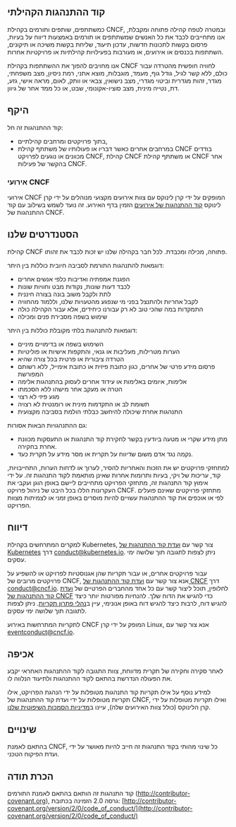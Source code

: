 ## קוד ההתנהגות הקהילתי

כמשתתפים, שותפים ותורמים בקהילת CNCF, ובמטרה לטפח קהילה פתוחה ומקבלת, אנו מתחייבים לכבד את כל האנשים שמשתתפים או תורמים באמצעות דיווח על בעיות, פרסום בקשות לתכונות חדשות, עדכון תיעוד, שליחת בקשות משיכה או תיקונים, השתתפות בכנסים או אירועים, או מעורבות בפעילויות קהילתיות או פרויקטיות אחרות.

אנו מחויבים להפוך את ההשתתפות בקהילת CNCF לחוויה חופשית מהטרדה עבור כולם, ללא קשר לגיל, גודל גוף, מעמד, מוגבלות, מוצא אתני, רמת ניסיון, מצב משפחתי, מגדר, זהות מגדרית וביטוי מגדרי, מצב נישואין, צבאי או וותק, לאום, מראה אישי, גזע, דת, נטייה מינית, מצב סוציו-אקונומי, שבט, או כל ממד אחר של גיוון.

## היקף

קוד ההתנהגות זה חל:
* בתוך פרויקטים ומרחבים קהילתיים,
* במרחבים אחרים כאשר דבריו או פעולותיו של משתתף קהילת CNCF בודדים מכוונים או נוגעים לפרויקט CNCF, קהילת CNCF או משתתף קהילת CNCF אחר בהקשר של פעילות CNCF.

### אירועי CNCF

אירועי CNCF המופקים על ידי קרן לינוקס עם צוות אירועים מקצועי מנוהלים על ידי קרן לינוקס [קוד ההתנהגות של אירועים](https://events.linuxfoundation.org/code-of-conduct/) הזמין בדף האירוע. זה נועד לשמש בשילוב עם קוד ההתנהגות של CNCF.

## הסטנדרטים שלנו

קהילת CNCF פתוחה, מכילה ומכבדת. לכל חבר בקהילה שלנו יש זכות לכבד את זהותו.

דוגמאות להתנהגות התורמת לסביבה חיובית כוללות בין היתר:

* הפגנת אמפתיה ואדיבות כלפי אנשים אחרים
* לכבד דעות שונות, נקודות מבט וחוויות שונות
* לתת ולקבל משוב בונה בצורה חיננית
* לקבל אחריות ולהתנצל בפני מי שנפגע מהטעויות שלנו, וללמוד מהחוויה
* התמקדות במה שהכי טוב לא רק עבורנו כיחידים, אלא עבור הקהילה כולה
* שימוש בשפה מסבירת פנים ומכילה

דוגמאות להתנהגות בלתי מקובלת כוללות בין היתר:

* השימוש בשפה או בדימויים מיניים
* הערות מטרילות, מעליבות או גנאי, והתקפות אישיות או פוליטיות
* הטרדה ציבורית או פרטית בכל צורה שהיא
* פרסום מידע פרטי של אחרים, כגון כתובת פיזית או כתובת אימייל, ללא רשותם המפורשת
* אלימות, איומים באלימות או עידוד אחרים לעסוק בהתנהגות אלימה
* הטרה או מעקב אחר מישהו ללא הסכמתו
* מגע פיזי לא רצוי
* תשומת לב או התקדמות מינית או רומנטית לא רצויה
* התנהגות אחרת שיכולה להיחשב כבלתי הולמת בסביבה מקצועית

גם ההתנהגויות הבאות אסורות:
* מתן מידע שקרי או מטעה ביודעין בקשר לחקירת קוד התנהגות או התעסקות מכוונת אחרת בחקירה.
* נקמה נגד אדם משום שדיווח על תקרית או מסר מידע על תקרית כעד.

למתחזקי פרויקטים יש את הזכות והאחריות להסיר, לערוך או לדחות הערות, התחייבויות, קוד, עריכות של ויקי, בעיות ותרומות אחרות שאינן מותאמת לקוד התנהגות זה.
על ידי אימוץ קוד התנהגות זה, מתחזקי הפרויקט מתחייבים ליישם באופן הוגן ועקבי את העקרונות הללו בכל היבט
של ניהול פרויקט CNCF.
מתחזקי פרויקטים שאינם פועלים לפי או אוכפים את קוד ההתנהגות עשויים להיות מוסרים באופן זמני או לצמיתות מצוות הפרויקט.

## דיווח

למקרים המתרחשים בקהילת Kubernetes, צור קשר עם [ועדת קוד ההתנהגות של Kubernetes](https://git.k8s.io/community/committee-code-of-conduct) דרך <conduct@kubernetes.io>. ניתן לצפות לתגובה תוך שלושה ימי עסקים.

עבור פרויקטים אחרים, או עבור תקריות שהן אגנוסטיות לפרויקט או להשפיע על פרויקטים מרובים של CNCF, אנא צור קשר עם [ועדת קוד ההתנהגות של CNCF](https://www.cncf.io/conduct/committee/) דרך <conduct@cncf.io>. לחלופין, תוכל ליצור קשר עם כל אחד מהחברים הפרטיים של [ועדת קוד ההתנהגות של CNCF](https://www.cncf.io/conduct/committee/) כדי להגיש את הדוח שלך. להנחיות מפורטות יותר כיצד להגיש דוח, לרבות כיצד להגיש דוח באופן אנונימי, עיין ב[נהלי פתרון תקריות](https://github.com/cncf/foundation/blob/main/code-of-conduct/coc-incident-resolution-procedures.md). ניתן לצפות לתגובה תוך שלושה ימי עסקים.

לתקריות המתרחשות באירוע CNCF המופק על ידי קרן Linux, אנא צור קשר עם <eventconduct@cncf.io>.

## אכיפה

לאחר סקירה וחקירה של תקרית מדווחת, צוות התגובה לקוד ההתנהגות האחראי יקבע את הפעולה הנדרשת בהתאם לקוד ההתנהגות ולתיעוד הנלווה לו.

למידע נוסף על אילו תקריות קוד התנהגות מטופלות על ידי הנהגת הפרויקט, אילו תקריות מטופלות על ידי ועדת קוד ההתנהגות של CNCF, ואילו תקריות מטופלות על ידי קרן הלינוקס (כולל צוות האירועים שלה), עיינו ב[מדיניות הסמכות השיפוטית שלנו](https://github.com/cncf/foundation/blob/main/code-of-conduct/coc-committee-jurisdiction-policy.md).

## שינויים

בהתאם לאמנת CNCF, כל שינוי מהותי בקוד התנהגות זה חייב להיות מאושר על ידי ועדת הפיקוח הטכני.

## הכרת תודה

קוד התנהגות זה הותאם בהתאם לאמנת התורמים (http://contributor-covenant.org), גרסה 2.0 הזמינה בכתובת: [http://contributor-covenant.org/version/2/0/code_of_conduct/](http://contributor-covenant.org/version/2/0/code_of_conduct/)